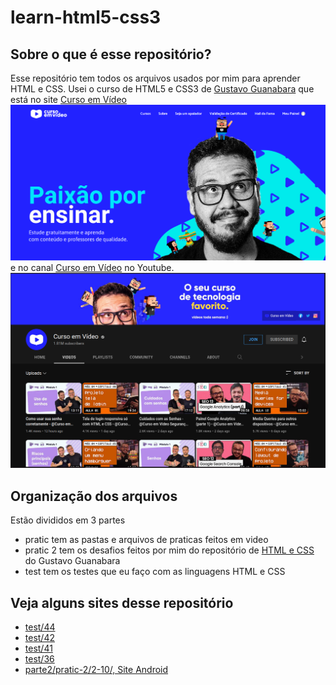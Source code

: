 # learn-html5-css3

## Sobre o que é esse repositório?
Esse repositório tem todos os arquivos usados por mim para aprender HTML e CSS.
Usei o curso de HTML5 e CSS3 de [Gustavo Guanabara](https://github.com/gustavoguanabara) que está no site [Curso em Vídeo](https://www.cursoemvideo.com/)
![Imagem do site Curso em Vídeo](site.png)
e no canal [Curso em Vídeo](https://www.youtube.com/c/CursoemV%C3%ADdeo) no Youtube.
![Imagem do canal no Youtube do canal Curso em Vídeo](youtube.png)

## Organização dos arquivos
Estão divididos em 3 partes
- pratic tem as pastas e arquivos de praticas feitos em video
- pratic 2 tem os desafios feitos por mim do repositório de [HTML e CSS](https://github.com/gustavoguanabara/html-css) do Gustavo Guanabara
- test tem os testes que eu faço com as linguagens HTML e CSS

## Veja alguns sites desse repositório
- [test/44](https://gabriel-tomas.github.io/learn-html5-css3/test/44/)
- [test/42](https://gabriel-tomas.github.io/learn-html5-css3/test/42/)
- [test/41](https://gabriel-tomas.github.io/learn-html5-css3/test/41/)
- [test/36](https://gabriel-tomas.github.io/learn-html5-css3/test/36/)
- [parte2/pratic-2/2-10/, Site Android](https://gabriel-tomas.github.io/learn-html5-css3/parte2/pratic-2/2-10/)
